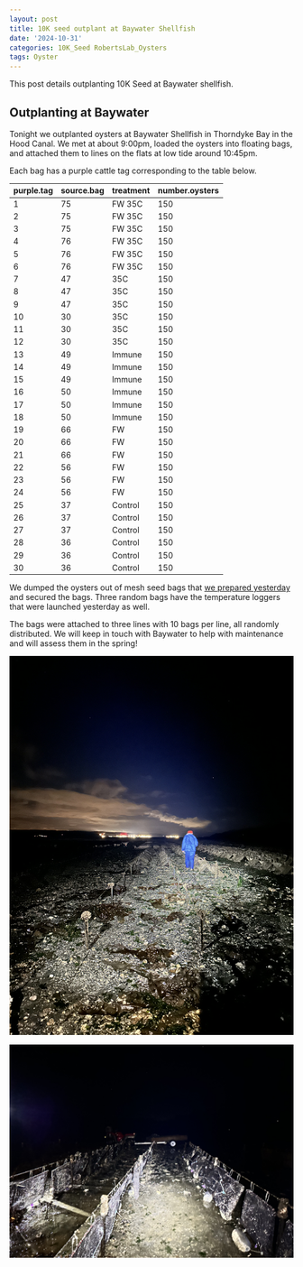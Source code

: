 ```yaml
---
layout: post
title: 10K seed outplant at Baywater Shellfish
date: '2024-10-31'
categories: 10K_Seed RobertsLab_Oysters
tags: Oyster 
---
```


This post details outplanting 10K Seed at Baywater shellfish.    

## Outplanting at Baywater

Tonight we outplanted oysters at Baywater Shellfish in Thorndyke Bay in the Hood Canal. We met at about 9:00pm, loaded the oysters into floating bags, and attached them to lines on the flats at low tide around 10:45pm.  

Each bag has a purple cattle tag corresponding to the table below. 

| purple.tag | source.bag | treatment | number.oysters |
|------------|------------|-----------|----------------|
| 1          | 75         | FW 35C    | 150            |
| 2          | 75         | FW 35C    | 150            |
| 3          | 75         | FW 35C    | 150            |
| 4          | 76         | FW 35C    | 150            |
| 5          | 76         | FW 35C    | 150            |
| 6          | 76         | FW 35C    | 150            |
| 7          | 47         | 35C       | 150            |
| 8          | 47         | 35C       | 150            |
| 9          | 47         | 35C       | 150            |
| 10         | 30         | 35C       | 150            |
| 11         | 30         | 35C       | 150            |
| 12         | 30         | 35C       | 150            |
| 13         | 49         | Immune    | 150            |
| 14         | 49         | Immune    | 150            |
| 15         | 49         | Immune    | 150            |
| 16         | 50         | Immune    | 150            |
| 17         | 50         | Immune    | 150            |
| 18         | 50         | Immune    | 150            |
| 19         | 66         | FW        | 150            |
| 20         | 66         | FW        | 150            |
| 21         | 66         | FW        | 150            |
| 22         | 56         | FW        | 150            |
| 23         | 56         | FW        | 150            |
| 24         | 56         | FW        | 150            |
| 25         | 37         | Control   | 150            |
| 26         | 37         | Control   | 150            |
| 27         | 37         | Control   | 150            |
| 28         | 36         | Control   | 150            |
| 29         | 36         | Control   | 150            |
| 30         | 36         | Control   | 150            |

We dumped the oysters out of mesh seed bags that [we prepared yesterday](https://ahuffmyer.github.io/ASH_Putnam_Lab_Notebook/10K-seed-outplant-preparations/) and secured the bags. Three random bags have the temperature loggers that were launched yesterday as well. 

The bags were attached to three lines with 10 bags per line, all randomly distributed. We will keep in touch with Baywater to help with maintenance and will assess them in the spring! 

![](https://github.com/AHuffmyer/ASH_Putnam_Lab_Notebook/blob/master/images/NotebookImages/oysters/wsg_usda/20241030/pic1.jpeg?raw=true)


![](https://github.com/AHuffmyer/ASH_Putnam_Lab_Notebook/blob/master/images/NotebookImages/oysters/wsg_usda/20241030/pic2.jpeg?raw=true)